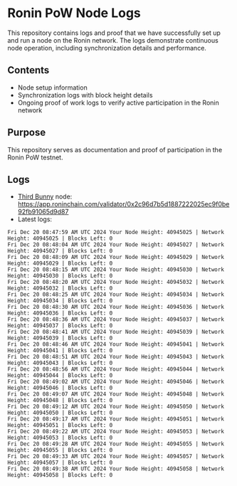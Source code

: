 # Ronin PoW Node Logs

This repository contains logs and proof that we have successfully set up and run a node on the Ronin network. The logs demonstrate continuous node operation, including synchronization details and performance.

## Contents

- Node setup information
- Synchronization logs with block height details
- Ongoing proof of work logs to verify active participation in the Ronin network

## Purpose

This repository serves as documentation and proof of participation in the Ronin PoW testnet.

## Logs

- [Third Bunny](https://thirdbunny.xyz/) node: https://app.roninchain.com/validator/0x2c96d7b5d1887222025ec9f0be92fb91065d9d87
- Latest logs:
```
Fri Dec 20 08:47:59 AM UTC 2024 Your Node Height: 40945025 | Network Height: 40945025 | Blocks Left: 0
Fri Dec 20 08:48:04 AM UTC 2024 Your Node Height: 40945027 | Network Height: 40945027 | Blocks Left: 0
Fri Dec 20 08:48:09 AM UTC 2024 Your Node Height: 40945029 | Network Height: 40945029 | Blocks Left: 0
Fri Dec 20 08:48:15 AM UTC 2024 Your Node Height: 40945030 | Network Height: 40945030 | Blocks Left: 0
Fri Dec 20 08:48:20 AM UTC 2024 Your Node Height: 40945032 | Network Height: 40945032 | Blocks Left: 0
Fri Dec 20 08:48:25 AM UTC 2024 Your Node Height: 40945034 | Network Height: 40945034 | Blocks Left: 0
Fri Dec 20 08:48:30 AM UTC 2024 Your Node Height: 40945036 | Network Height: 40945036 | Blocks Left: 0
Fri Dec 20 08:48:36 AM UTC 2024 Your Node Height: 40945037 | Network Height: 40945037 | Blocks Left: 0
Fri Dec 20 08:48:41 AM UTC 2024 Your Node Height: 40945039 | Network Height: 40945039 | Blocks Left: 0
Fri Dec 20 08:48:46 AM UTC 2024 Your Node Height: 40945041 | Network Height: 40945041 | Blocks Left: 0
Fri Dec 20 08:48:51 AM UTC 2024 Your Node Height: 40945043 | Network Height: 40945043 | Blocks Left: 0
Fri Dec 20 08:48:56 AM UTC 2024 Your Node Height: 40945044 | Network Height: 40945044 | Blocks Left: 0
Fri Dec 20 08:49:02 AM UTC 2024 Your Node Height: 40945046 | Network Height: 40945046 | Blocks Left: 0
Fri Dec 20 08:49:07 AM UTC 2024 Your Node Height: 40945048 | Network Height: 40945048 | Blocks Left: 0
Fri Dec 20 08:49:12 AM UTC 2024 Your Node Height: 40945050 | Network Height: 40945050 | Blocks Left: 0
Fri Dec 20 08:49:17 AM UTC 2024 Your Node Height: 40945051 | Network Height: 40945051 | Blocks Left: 0
Fri Dec 20 08:49:22 AM UTC 2024 Your Node Height: 40945053 | Network Height: 40945053 | Blocks Left: 0
Fri Dec 20 08:49:28 AM UTC 2024 Your Node Height: 40945055 | Network Height: 40945055 | Blocks Left: 0
Fri Dec 20 08:49:33 AM UTC 2024 Your Node Height: 40945057 | Network Height: 40945057 | Blocks Left: 0
Fri Dec 20 08:49:38 AM UTC 2024 Your Node Height: 40945058 | Network Height: 40945058 | Blocks Left: 0
```
